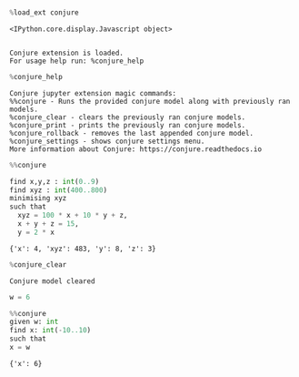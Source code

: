```python


%load_ext conjure

```


    <IPython.core.display.Javascript object>


    Conjure extension is loaded.
    For usage help run: %conjure_help



```python
%conjure_help
```

    Conjure jupyter extension magic commands: 
    %%conjure - Runs the provided conjure model along with previously ran models.
    %conjure_clear - clears the previously ran conjure models.
    %conjure_print - prints the previously ran conjure models.
    %conjure_rollback - removes the last appended conjure model.
    %conjure_settings - shows conjure settings menu.
    More information about Conjure: https://conjure.readthedocs.io



```python
%%conjure

find x,y,z : int(0..9)
find xyz : int(400..800)
minimising xyz
such that
  xyz = 100 * x + 10 * y + z,
  x + y + z = 15,
  y = 2 * x
```




    {'x': 4, 'xyz': 483, 'y': 8, 'z': 3}




```python
%conjure_clear
```

    Conjure model cleared



```python
w = 6
```


```python
%%conjure
given w: int
find x: int(-10..10)
such that
x = w
```




    {'x': 6}


